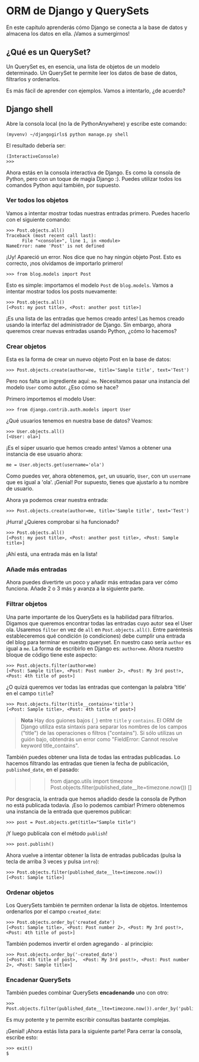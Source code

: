 # ORM de Django y QuerySets

En este capítulo aprenderás cómo Django se conecta a la base de datos y almacena los datos en ella. ¡Vamos a sumergirnos!

## ¿Qué es un QuerySet?

Un QuerySet es, en esencia, una lista de objetos de un modelo determinado. Un QuerySet te permite leer los datos de base de datos, filtrarlos y ordenarlos.

Es más fácil de aprender con ejemplos. Vamos a intentarlo, ¿de acuerdo?

## Django shell

Abre la consola local (no la de PythonAnywhere) y escribe este comando:

    (myvenv) ~/djangogirls$ python manage.py shell
    

El resultado debería ser:

    (InteractiveConsole)
    >>>
    

Ahora estás en la consola interactiva de Django. Es como la consola de Python, pero con un toque de magia Django :). Puedes utilizar todos los comandos Python aquí también, por supuesto.

### Ver todos los objetos

Vamos a intentar mostrar todas nuestras entradas primero. Puedes hacerlo con el siguiente comando:

    >>> Post.objects.all()
    Traceback (most recent call last):
          File "<console>", line 1, in <module>
    NameError: name 'Post' is not defined
    

¡Uy! Apareció un error. Nos dice que no hay ningún objeto Post. Esto es correcto, ¡nos olvidamos de importarlo primero!

    >>> from blog.models import Post
    

Esto es simple: importamos el modelo `Post` de `blog.models`. Vamos a intentar mostrar todos los posts nuevamente:

    >>> Post.objects.all()
    [<Post: my post title>, <Post: another post title>]
    

¡Es una lista de las entradas que hemos creado antes! Las hemos creado usando la interfaz del administrador de Django. Sin embargo, ahora queremos crear nuevas entradas usando Python, ¿cómo lo hacemos?

### Crear objetos

Esta es la forma de crear un nuevo objeto Post en la base de datos:

    >>> Post.objects.create(author=me, title='Sample title', text='Test')
    

Pero nos falta un ingrediente aquí: `me`. Necesitamos pasar una instancia del modelo `User` como autor. ¿Eso cómo se hace?

Primero importemos el modelo User:

    >>> from django.contrib.auth.models import User
    

¿Qué usuarios tenemos en nuestra base de datos? Veamos:

    >>> User.objects.all()
    [<User: ola>]
    

¡Es el súper usuario que hemos creado antes! Vamos a obtener una instancia de ese usuario ahora:

    me = User.objects.get(username='ola')
    

Como puedes ver, ahora obtenemos, `get`, un usuario, `User`, con un `username` que es igual a 'ola'. ¡Genial! Por supuesto, tienes que ajustarlo a tu nombre de usuario.

Ahora ya podemos crear nuestra entrada:

    >>> Post.objects.create(author=me, title='Sample title', text='Test')
    

¡Hurra! ¿Quieres comprobar si ha funcionado?

    >>> Post.objects.all()
    [<Post: my post title>, <Post: another post title>, <Post: Sample title>]
    

¡Ahí está, una entrada más en la lista!

### Añade más entradas

Ahora puedes divertirte un poco y añadir más entradas para ver cómo funciona. Añade 2 o 3 más y avanza a la siguiente parte.

### Filtrar objetos

Una parte importante de los QuerySets es la habilidad para filtrarlos. Digamos que queremos encontrar todas las entradas cuyo autor sea el User ola. Usaremos `filter` en vez de `all` en `Post.objects.all()`. Entre paréntesis estableceremos qué condición (o condiciones) debe cumplir una entrada del blog para terminar en nuestro queryset. En nuestro caso sería `author` es igual a `me`. La forma de escribirlo en Django es: `author=me`. Ahora nuestro bloque de código tiene este aspecto:

    >>> Post.objects.filter(author=me)
    [<Post: Sample title>, <Post: Post number 2>, <Post: My 3rd post!>, <Post: 4th title of post>]
    

¿O quizá queremos ver todas las entradas que contengan la palabra 'title' en el campo `title`?

    >>> Post.objects.filter(title__contains='title')
    [<Post: Sample title>, <Post: 4th title of post>]
    

> **Nota** Hay dos guiones bajos (`_`) entre `title` y `contains`. El ORM de Django utiliza esta sintaxis para separar los nombres de los campos ("title") de las operaciones o filtros ("contains"). Si sólo utilizas un guión bajo, obtendrás un error como "FieldError: Cannot resolve keyword title_contains".

También puedes obtener una lista de todas las entradas publicadas. Lo hacemos filtrando las entradas que tienen la fecha de publicación, `published_date`, en el pasado:

> > > from django.utils import timezone Post.objects.filter(published_date__lte=timezone.now()) []

Por desgracia, la entrada que hemos añadido desde la consola de Python no está publicada todavía. ¡Eso lo podemos cambiar! Primero obtenemos una instancia de la entrada que queremos publicar:

    >>> post = Post.objects.get(title="Sample title")
    

¡Y luego publícala con el método `publish`!

    >>> post.publish()
    

Ahora vuelve a intentar obtener la lista de entradas publicadas (pulsa la tecla de arriba 3 veces y pulsa `intro`):

    >>> Post.objects.filter(published_date__lte=timezone.now())
    [<Post: Sample title>]
    

### Ordenar objetos

Los QuerySets también te permiten ordenar la lista de objetos. Intentemos ordenarlos por el campo `created_date`:

    >>> Post.objects.order_by('created_date')
    [<Post: Sample title>, <Post: Post number 2>, <Post: My 3rd post!>, <Post: 4th title of post>]
    

También podemos invertir el orden agregando `-` al principio:

    >>> Post.objects.order_by('-created_date')
    [<Post: 4th title of post>,  <Post: My 3rd post!>, <Post: Post number 2>, <Post: Sample title>]
    

### Encadenar QuerySets

También puedes combinar QuerySets **encadenando** uno con otro:

    >>> Post.objects.filter(published_date__lte=timezone.now()).order_by('published_date')
    

Es muy potente y te permite escribir consultas bastante complejas.

¡Genial! ¡Ahora estás lista para la siguiente parte! Para cerrar la consola, escribe esto:

    >>> exit()
    $